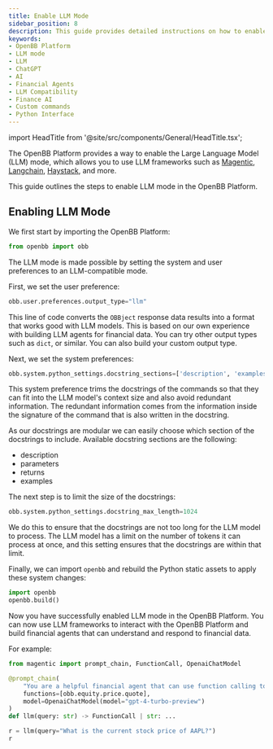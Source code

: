 ```yaml
---
title: Enable LLM Mode
sidebar_position: 8
description: This guide provides detailed instructions on how to enable LLM mode in the OpenBB Platform.
keywords:
- OpenBB Platform
- LLM mode
- LLM
- ChatGPT
- AI
- Financial Agents
- LLM Compatibility
- Finance AI
- Custom commands
- Python Interface
---
```


import HeadTitle from '@site/src/components/General/HeadTitle.tsx';

<HeadTitle title="Enable LLM Mode - How-To | OpenBB Platform Docs" />

The OpenBB Platform provides a way to enable the Large Language Model (LLM) mode, which allows you to use LLM frameworks such as [Magentic](https://github.com/jackmpcollins/magentic), [Langchain](https://github.com/langchain-ai/langchain), [Haystack](https://github.com/deepset-ai/haystack), and more.

This guide outlines the steps to enable LLM mode in the OpenBB Platform.

## Enabling LLM Mode

We first start by importing the OpenBB Platform:

```python
from openbb import obb
```

The LLM mode is made possible by setting the system and user preferences to an LLM-compatible mode.

First, we set the user preference:

```python
obb.user.preferences.output_type="llm"
```

This line of code converts the `OBBject` response data results into a format that works good with LLM models. This is based on our own experience with building LLM agents for financial data. You can try other output types such as `dict`, or similar. You can also build your custom output type.

Next, we set the system preferences:

```python
obb.system.python_settings.docstring_sections=['description', 'examples']
```

This system preference trims the docstrings of the commands so that they can fit into the LLM model's context size and also avoid redundant information. The redundant information comes from the information inside the signature of the command that is also written in the docstring.

As our docstrings are modular we can easily choose which section of the docstrings to include. Available docstring sections are the following:

- description
- parameters
- returns
- examples

The next step is to limit the size of the docstrings:

```python
obb.system.python_settings.docstring_max_length=1024
```

We do this to ensure that the docstrings are not too long for the LLM model to process. The LLM model has a limit on the number of tokens it can process at once, and this setting ensures that the docstrings are within that limit.

Finally, we can import `openbb` and rebuild the Python static assets to apply these system changes:

```python
import openbb
openbb.build()
```

Now you have successfully enabled LLM mode in the OpenBB Platform. You can now use LLM frameworks to interact with the OpenBB Platform and build financial agents that can understand and respond to financial data.

For example:

```python
from magentic import prompt_chain, FunctionCall, OpenaiChatModel

@prompt_chain(
    "You are a helpful financial agent that can use function calling to retrieve data.\nUser Query: {query}",
    functions=[obb.equity.price.quote],
    model=OpenaiChatModel(model="gpt-4-turbo-preview")
)
def llm(query: str) -> FunctionCall | str: ...

r = llm(query="What is the current stock price of AAPL?")
r
```
